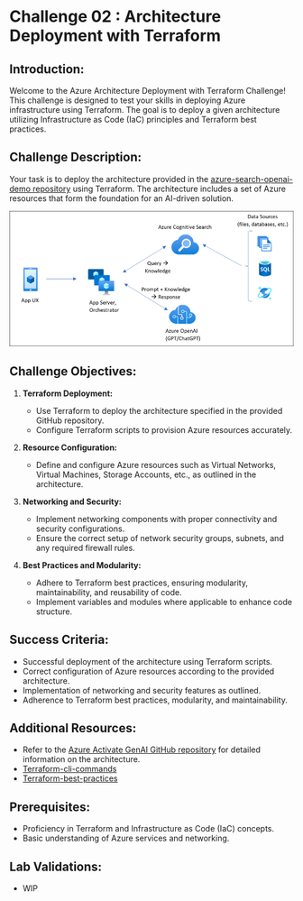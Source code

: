 # Challenge 02 :  Architecture Deployment with Terraform 

## Introduction:

Welcome to the Azure Architecture Deployment with Terraform Challenge! This challenge is designed to test your skills in deploying Azure infrastructure using Terraform. The goal is to deploy a given architecture utilizing Infrastructure as Code (IaC) principles and Terraform best practices.

## Challenge Description:

Your task is to deploy the architecture provided in the [azure-search-openai-demo repository](https://github.com/cmendible/azure-search-openai-demo) using Terraform. The architecture includes a set of Azure resources that form the foundation for an AI-driven solution.

![architecture](media/appcomponents.png)

## Challenge Objectives:

1. **Terraform Deployment:**
   - Use Terraform to deploy the architecture specified in the provided GitHub repository.
   - Configure Terraform scripts to provision Azure resources accurately.

2. **Resource Configuration:**
   - Define and configure Azure resources such as Virtual Networks, Virtual Machines, Storage Accounts, etc., as outlined in the architecture.

3. **Networking and Security:**
   - Implement networking components with proper connectivity and security configurations.
   - Ensure the correct setup of network security groups, subnets, and any required firewall rules.

4. **Best Practices and Modularity:**
   - Adhere to Terraform best practices, ensuring modularity, maintainability, and reusability of code.
   - Implement variables and modules where applicable to enhance code structure.

## Success Criteria:

- Successful deployment of the architecture using Terraform scripts.
- Correct configuration of Azure resources according to the provided architecture.
- Implementation of networking and security features as outlined.
- Adherence to Terraform best practices, modularity, and maintainability.

## Additional Resources:

- Refer to the  [Azure Activate GenAI GitHub repository](https://github.com/Azure/activate-genai) for detailed information on the architecture.
- [Terraform-cli-commands](https://developer.hashicorp.com/terraform/cli/commands)
-  [Terraform-best-practices](https://www.cloudbolt.io/terraform-best-practices/)

## Prerequisites:

- Proficiency in Terraform and Infrastructure as Code (IaC) concepts.
- Basic understanding of Azure services and networking.

## Lab Validations: 

- WIP

